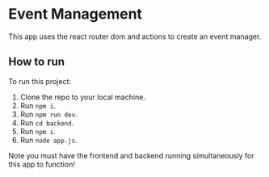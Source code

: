 # Event Management

This app uses the react router dom and actions to create an event manager.

## How to run

To run this project:

1. Clone the repo to your local machine.
2. Run `npm i`.
3. Run `npm run dev`.
4. Run `cd backend`.
5. Run `npm i`.
6. Run `node app.js`.

Note you must have the frontend and backend running simultaneously for this app to function!
